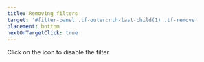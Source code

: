 ```yaml
---
title: Removing filters
target: '#filter-panel .tf-outer:nth-last-child(1) .tf-remove'
placement: bottom
nextOnTargetClick: true
---
```


Click on the <i class="el-icon-circle-close"></i> icon to disable the filter
